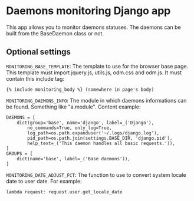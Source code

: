 # Daemons monitoring Django app

This app allows you to monitor daemons statuses.
The daemons can be built from the BaseDaemon class or not.


## Optional settings

``MONITORING_BASE_TEMPLATE``:
The template to use for the browser base page.
This template must import jquery.js, utils.js, odm.css and odm.js.
It must contain this include tag:

    {% include monitoring_body %} (somewhere in page's body)

``MONITORING_DAEMONS_INFO``:
The module in which daemons informations can be found.
Something like "a.module".
Content example:

    DAEMONS = [
        dict(group='base', name='django', label=_('Django'),
            no_commands=True, only_log=True,
            log_path=os.path.expanduser('~/.logs/django.log'),
            pid_path=os.path.join(settings.BASE_DIR, 'django.pid'),
            help_text=_('This daemon handles all basic requests.')),
    ]
    GROUPS = [
        dict(name='base', label=_('Base daemons')),
    ]


``MONITORING_DATE_ADJUST_FCT``:
The function to use to convert system locale date to user date.
For example:

    lambda request: request.user.get_locale_date
